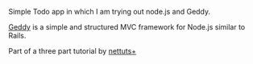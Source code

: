 Simple Todo app in which I am trying out node.js and Geddy.

[Geddy](http://geddyjs.org/) is a simple and structured MVC framework for Node.js similar to Rails.

Part of a three part tutorial by [nettuts+](http://net.tutsplus.com/tutorials/javascript-ajax/getting-started-with-node-js-and-geddy/)